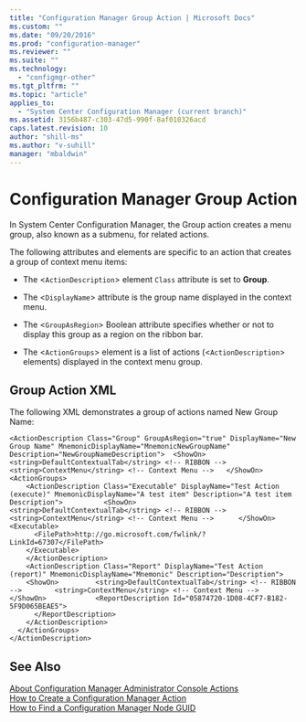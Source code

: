 ```yaml
---
title: "Configuration Manager Group Action | Microsoft Docs"
ms.custom: ""
ms.date: "09/20/2016"
ms.prod: "configuration-manager"
ms.reviewer: ""
ms.suite: ""
ms.technology:
  - "configmgr-other"
ms.tgt_pltfrm: ""
ms.topic: "article"
applies_to:
  - "System Center Configuration Manager (current branch)"
ms.assetid: 3156b487-c303-47d5-990f-8af010326acd
caps.latest.revision: 10
author: "shill-ms"
ms.author: "v-suhill"
manager: "mbaldwin"
---
```

# Configuration Manager Group Action
In System Center Configuration Manager, the Group action creates a menu group, also known as a submenu, for related actions.  

 The following attributes and elements are specific to an action that creates a group of context menu items:  

-   The <`ActionDescription`> element `Class` attribute is set to **Group**.  

-   The <`DisplayName`> attribute is the group name displayed in the context menu.  

-   The <`GroupAsRegion`> Boolean attribute specifies whether or not to display this group as a region on the ribbon bar.  

-   The <`ActionGroups`> element is a list of actions (<`ActionDescription`> elements) displayed in the context menu group.  

## Group Action XML  
 The following XML demonstrates a group of actions named New Group Name:  

```  
<ActionDescription Class="Group" GroupAsRegion="true" DisplayName="New Group Name" MnemonicDisplayName="MnemonicNewGroupName" Description="NewGroupNameDescription">  <ShowOn>      <string>DefaultContextualTab</string> <!-- RIBBON -->     <string>ContextMenu</string> <!-- Context Menu -->   </ShowOn>       <ActionGroups>  
    <ActionDescription Class="Executable" DisplayName="Test Action (execute)" MnemonicDisplayName="A test item" Description="A test item Description">          <ShowOn>          <string>DefaultContextualTab</string> <!-- RIBBON -->         <string>ContextMenu</string> <!-- Context Menu -->      </ShowOn>         <Executable>  
      <FilePath>http://go.microsoft.com/fwlink/?LinkId=67307</FilePath>  
    </Executable>  
    </ActionDescription>  
    <ActionDescription Class="Report" DisplayName="Test Action (report)" MnemonicDisplayName="Mnemonic" Description="Description">  
    <ShowOn>         <string>DefaultContextualTab</string> <!-- RIBBON -->        <string>ContextMenu</string> <!-- Context Menu -->      </ShowOn>            <ReportDescription Id="05874720-1D08-4CF7-B182-5F9D065BEAE5">  
      </ReportDescription>  
    </ActionDescription>  
  </ActionGroups>  
</ActionDescription>  
```  

## See Also  
 [About Configuration Manager Administrator Console Actions](../../../../develop/core/servers/console/about-configuration-manager-console-actions.md)   
 [How to Create a Configuration Manager Action](../../../../develop/core/servers/console/how-to-create-a-configuration-manager-action.md)   
 [How to Find a Configuration Manager Node GUID](../../../../develop/core/servers/console/how-to-find-a-configuration-manager-console-node-guid.md)
